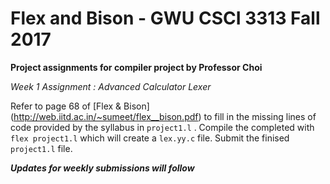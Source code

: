 # Flex and Bison - GWU CSCI 3313 Fall 2017
**Project assignments for compiler project by Professor Choi**

_Week 1 Assignment : Advanced Calculator Lexer_

Refer to page 68 of [Flex & Bison] (http://web.iitd.ac.in/~sumeet/flex__bison.pdf) to fill in the missing lines of code
provided by the syllabus in `project1.l` . Compile the completed with `flex project1.l` which will create a `lex.yy.c` file.
Submit the finised `project1.l` file.


_**Updates for weekly submissions will follow**_
